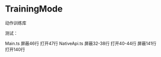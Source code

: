 # TrainingMode
动作训练库

测试：

Main.ts                     屏蔽46行           打开47行
NativeApi.ts                屏蔽32-38行        打开40-44行
                            屏蔽141行          打开140行
